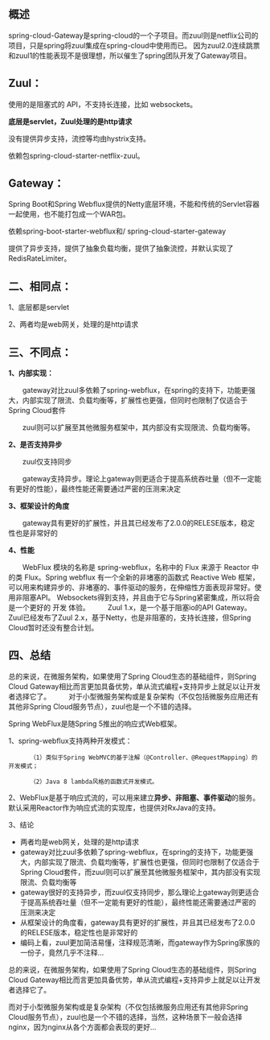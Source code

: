 ## 概述
  spring-cloud-Gateway是spring-cloud的一个子项目。而zuul则是netflix公司的项目，只是spring将zuul集成在spring-cloud中使用而已。
  因为zuul2.0连续跳票和zuul1的性能表现不是很理想，所以催生了spring团队开发了Gateway项目。
  
## Zuul：
  
  使用的是阻塞式的 API，不支持长连接，比如 websockets。
  
  **底层是servlet，Zuul处理的是http请求**
  
  没有提供异步支持，流控等均由hystrix支持。
  
  依赖包spring-cloud-starter-netflix-zuul。
  
## Gateway：
  
  Spring Boot和Spring Webflux提供的Netty底层环境，不能和传统的Servlet容器一起使用，也不能打包成一个WAR包。
  
  依赖spring-boot-starter-webflux和/ spring-cloud-starter-gateway
  
  提供了异步支持，提供了抽象负载均衡，提供了抽象流控，并默认实现了RedisRateLimiter。
  
## 二、相同点：
  1、底层都是servlet
  
  2、两者均是web网关，处理的是http请求
  
## 三、不同点：
  
  **1、内部实现：**
  
  　　gateway对比zuul多依赖了spring-webflux，在spring的支持下，功能更强大，内部实现了限流、负载均衡等，扩展性也更强，但同时也限制了仅适合于Spring Cloud套件
  
  　　zuul则可以扩展至其他微服务框架中，其内部没有实现限流、负载均衡等。
  
  **2、是否支持异步**
  
  　　zuul仅支持同步
  
  　　gateway支持异步。理论上gateway则更适合于提高系统吞吐量（但不一定能有更好的性能），最终性能还需要通过严密的压测来决定
  
  **3、框架设计的角度**
  
  　　gateway具有更好的扩展性，并且其已经发布了2.0.0的RELESE版本，稳定性也是非常好的
  
  **4、性能**
  
  　　WebFlux 模块的名称是 spring-webflux，名称中的 Flux 来源于 Reactor 中的类 Flux。Spring webflux 有一个全新的非堵塞的函数式 Reactive Web 框架，可以用来构建异步的、非堵塞的、事件驱动的服务，在伸缩性方面表现非常好。使用非阻塞API。 Websockets得到支持，并且由于它与Spring紧密集成，所以将会是一个更好的 开发 体验。
  　　
  Zuul 1.x，是一个基于阻塞io的API Gateway。Zuul已经发布了Zuul 2.x，基于Netty，也是非阻塞的，支持长连接，但Spring Cloud暂时还没有整合计划。
  
## 四、总结
  总的来说，在微服务架构，如果使用了Spring Cloud生态的基础组件，则Spring Cloud Gateway相比而言更加具备优势，单从流式编程+支持异步上就足以让开发者选择它了。
  　　
  对于小型微服务架构或是复杂架构（不仅包括微服务应用还有其他非Spring Cloud服务节点），zuul也是一个不错的选择。
  
  
  Spring  WebFlux是随Spring 5推出的响应式Web框架。
  
  1、spring-webflux支持两种开发模式：
  
          （1）类似于Spring WebMVC的基于注解（@Controller、@RequestMapping）的开发模式；
  
          （2）Java 8 lambda风格的函数式开发模式。
  
  2、WebFlux是基于响应式流的，可以用来建立**异步、非阻塞、事件驱动**的服务。默认采用Reactor作为响应式流的实现库，也提供对RxJava的支持。
  
  3、结论
  
  * 两者均是web网关，处理的是http请求
  * gateway对比zuul多依赖了spring-webflux，在spring的支持下，功能更强大，内部实现了限流、负载均衡等，扩展性也更强，但同时也限制了仅适合于Spring Cloud套件，而zuul则可以扩展至其他微服务框架中，其内部没有实现限流、负载均衡等
  * gateway很好的支持异步，而zuul仅支持同步，那么理论上gateway则更适合于提高系统吞吐量（但不一定能有更好的性能），最终性能还需要通过严密的压测来决定
  * 从框架设计的角度看，gateway具有更好的扩展性，并且其已经发布了2.0.0的RELESE版本，稳定性也是非常好的
  * 编码上看，zuul更加简洁易懂，注释规范清晰，而gateway作为Spring家族的一份子，竟然几乎不注释…
  
  总的来说，在微服务架构，如果使用了Spring Cloud生态的基础组件，则Spring Cloud Gateway相比而言更加具备优势，单从流式编程+支持异步上就足以让开发者选择它了。
  
  而对于小型微服务架构或是复杂架构（不仅包括微服务应用还有其他非Spring Cloud服务节点），zuul也是一个不错的选择，当然，这种场景下一般会选择nginx，因为nginx从各个方面都会表现的更好…